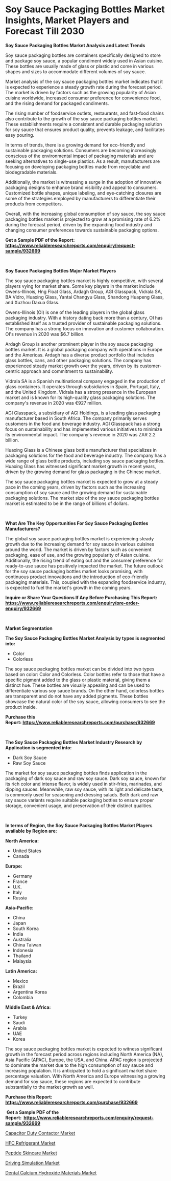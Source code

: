 <p><h1>Soy Sauce Packaging Bottles Market Insights, Market Players and Forecast Till 2030</h1></p><p><strong>Soy Sauce Packaging Bottles Market Analysis and Latest Trends</strong></p>
<p><p>Soy sauce packaging bottles are containers specifically designed to store and package soy sauce, a popular condiment widely used in Asian cuisine. These bottles are usually made of glass or plastic and come in various shapes and sizes to accommodate different volumes of soy sauce.</p><p>Market analysis of the soy sauce packaging bottles market indicates that it is expected to experience a steady growth rate during the forecast period. The market is driven by factors such as the growing popularity of Asian cuisine worldwide, increased consumer preference for convenience food, and the rising demand for packaged condiments.</p><p>The rising number of foodservice outlets, restaurants, and fast-food chains also contribute to the growth of the soy sauce packaging bottles market. These establishments require a consistent and durable packaging solution for soy sauce that ensures product quality, prevents leakage, and facilitates easy pouring.</p><p>In terms of trends, there is a growing demand for eco-friendly and sustainable packaging solutions. Consumers are becoming increasingly conscious of the environmental impact of packaging materials and are seeking alternatives to single-use plastics. As a result, manufacturers are focusing on developing packaging bottles made from recyclable and biodegradable materials.</p><p>Additionally, the market is witnessing a surge in the adoption of innovative packaging designs to enhance brand visibility and appeal to consumers. Customized bottle shapes, unique labeling, and eye-catching closures are some of the strategies employed by manufacturers to differentiate their products from competitors.</p><p>Overall, with the increasing global consumption of soy sauce, the soy sauce packaging bottles market is projected to grow at a promising rate of 6.2% during the forecast period, driven by the expanding food industry and changing consumer preferences towards sustainable packaging options.</p></p>
<p><strong>Get a Sample PDF of the Report:&nbsp; <a href="https://www.reliableresearchreports.com/enquiry/request-sample/932669">https://www.reliableresearchreports.com/enquiry/request-sample/932669</a></strong></p>
<p>&nbsp;</p>
<p><strong>Soy Sauce Packaging Bottles Major Market Players</strong></p>
<p><p>The soy sauce packaging bottles market is highly competitive, with several players vying for market share. Some key players in the market include Owens-Illinois, Hng Float Glass, Ardagh Group, AGI Glasspack, Vidrala SA, BA Vidro, Huaxing Glass, Yantai Changyu Glass, Shandong Huapeng Glass, and Xuzhou Daxua Glass.</p><p>Owens-Illinois (OI) is one of the leading players in the global glass packaging industry. With a history dating back more than a century, OI has established itself as a trusted provider of sustainable packaging solutions. The company has a strong focus on innovation and customer collaboration. OI's revenue in 2020 was $6.7 billion.</p><p>Ardagh Group is another prominent player in the soy sauce packaging bottles market. It is a global packaging company with operations in Europe and the Americas. Ardagh has a diverse product portfolio that includes glass bottles, cans, and other packaging solutions. The company has experienced steady market growth over the years, driven by its customer-centric approach and commitment to sustainability.</p><p>Vidrala SA is a Spanish multinational company engaged in the production of glass containers. It operates through subsidiaries in Spain, Portugal, Italy, and the United Kingdom. Vidrala has a strong presence in the European market and is known for its high-quality glass packaging solutions. The company's revenue in 2020 was €927 million.</p><p>AGI Glasspack, a subsidiary of AGI Holdings, is a leading glass packaging manufacturer based in South Africa. The company primarily serves customers in the food and beverage industry. AGI Glasspack has a strong focus on sustainability and has implemented various initiatives to minimize its environmental impact. The company's revenue in 2020 was ZAR 2.2 billion.</p><p>Huaxing Glass is a Chinese glass bottle manufacturer that specializes in packaging solutions for the food and beverage industry. The company has a wide range of glass bottle products, including soy sauce packaging bottles. Huaxing Glass has witnessed significant market growth in recent years, driven by the growing demand for glass packaging in the Chinese market.</p><p>The soy sauce packaging bottles market is expected to grow at a steady pace in the coming years, driven by factors such as the increasing consumption of soy sauce and the growing demand for sustainable packaging solutions. The market size of the soy sauce packaging bottles market is estimated to be in the range of billions of dollars.</p></p>
<p>&nbsp;</p>
<p><strong>What Are The Key Opportunities For Soy Sauce Packaging Bottles Manufacturers?</strong></p>
<p><p>The global soy sauce packaging bottles market is experiencing steady growth due to the increasing demand for soy sauce in various cuisines around the world. The market is driven by factors such as convenient packaging, ease of use, and the growing popularity of Asian cuisine. Additionally, the rising trend of eating out and the consumer preference for ready-to-use sauce has positively impacted the market. The future outlook for the soy sauce packaging bottles market looks promising, with continuous product innovations and the introduction of eco-friendly packaging materials. This, coupled with the expanding foodservice industry, is expected to fuel the market's growth in the coming years.</p></p>
<p><strong>Inquire or Share Your Questions If Any Before Purchasing This Report: <a href="https://www.reliableresearchreports.com/enquiry/pre-order-enquiry/932669">https://www.reliableresearchreports.com/enquiry/pre-order-enquiry/932669</a></strong></p>
<p>&nbsp;</p>
<p><strong>Market Segmentation</strong></p>
<p><strong>The Soy Sauce Packaging Bottles Market Analysis by types is segmented into:</strong></p>
<p><ul><li>Color</li><li>Colorless</li></ul></p>
<p><p>The soy sauce packaging bottles market can be divided into two types based on color: Color and Colorless. Color bottles refer to those that have a specific pigment added to the glass or plastic material, giving them a distinct hue. These bottles are visually appealing and can be used to differentiate various soy sauce brands. On the other hand, colorless bottles are transparent and do not have any added pigments. These bottles showcase the natural color of the soy sauce, allowing consumers to see the product inside.</p></p>
<p><strong>Purchase this Report:&nbsp;<a href="https://www.reliableresearchreports.com/purchase/932669">https://www.reliableresearchreports.com/purchase/932669</a></strong></p>
<p>&nbsp;</p>
<p><strong>The Soy Sauce Packaging Bottles Market Industry Research by Application is segmented into:</strong></p>
<p><ul><li>Dark Soy Sauce</li><li>Raw Soy Sauce</li></ul></p>
<p><p>The market for soy sauce packaging bottles finds application in the packaging of dark soy sauce and raw soy sauce. Dark soy sauce, known for its rich color and intense flavor, is widely used in stir-fries, marinades, and dipping sauces. Meanwhile, raw soy sauce, with its light and delicate taste, is commonly used for seasoning and dressing salads. Both dark and raw soy sauce variants require suitable packaging bottles to ensure proper storage, convenient usage, and preservation of their distinct qualities.</p></p>
<p>&nbsp;</p>
<p><strong>In terms of Region, the Soy Sauce Packaging Bottles Market Players available by Region are:</strong></p>
<p>
    <p> <strong> North America: </strong>
        <ul>
            <li>United States</li>
            <li>Canada</li>
        </ul>
        </p> 
    <p> <strong> Europe: </strong>
        <ul>
            <li>Germany</li>
            <li>France</li>
            <li>U.K.</li>
            <li>Italy</li>
            <li>Russia</li>
        </ul>
        </p> 
    <p> <strong> Asia-Pacific: </strong>
        <ul>
            <li>China</li>
            <li>Japan</li>
            <li>South Korea</li>
            <li>India</li>
            <li>Australia</li>
            <li>China Taiwan</li>
            <li>Indonesia</li>
            <li>Thailand</li>
            <li>Malaysia</li>
        </ul>
        </p> 
    <p> <strong> Latin America: </strong>
        <ul>
            <li>Mexico</li>
            <li>Brazil</li>
            <li>Argentina Korea</li>
            <li>Colombia</li>
        </ul>
        </p> 
    <p> <strong> Middle East & Africa: </strong>
        <ul>
            <li>Turkey</li>
            <li>Saudi</li>
            <li>Arabia</li>
            <li>UAE</li>
            <li>Korea</li>
        </ul>
    </p>
    </p>
<p><p>The soy sauce packaging bottles market is expected to witness significant growth in the forecast period across regions including North America (NA), Asia Pacific (APAC), Europe, the USA, and China. APAC region is projected to dominate the market due to the high consumption of soy sauce and increasing population. It is anticipated to hold a significant market share percentage valuation. With North America and Europe witnessing a growing demand for soy sauce, these regions are expected to contribute substantially to the market growth as well.</p></p>
<p><strong>Purchase this Report: <a href="https://www.reliableresearchreports.com/purchase/932669">https://www.reliableresearchreports.com/purchase/932669</a></strong></p>
<p>&nbsp;<strong>Get a Sample PDF of the Report:&nbsp;&nbsp;<a href="https://www.reliableresearchreports.com/enquiry/request-sample/932669">https://www.reliableresearchreports.com/enquiry/request-sample/932669</a></strong></p>
<p><strong></strong></p>
<p><p><a href="https://medium.com/@santoshh992151/capacitor-duty-contactor-market-size-growth-forecast-2023-2030-345bb71e3933">Capacitor Duty Contactor Market</a></p><p><a href="https://www.reportprime.com/hfc-refrigerant-r189">HFC Refrigerant Market</a></p><p><a href="https://www.reportprime.com/peptide-skincare-r863">Peptide Skincare Market</a></p><p><a href="https://www.linkedin.com/pulse/driving-simulation-market-research-report-provides-thorough-sgl4c/">Driving Simulation Market</a></p><p><a href="https://github.com/RoccoManning/Market-Research-Report-List-1/blob/main/dental-calcium-hydroxide-materials-market.md">Dental Calcium Hydroxide Materials Market</a></p></p>